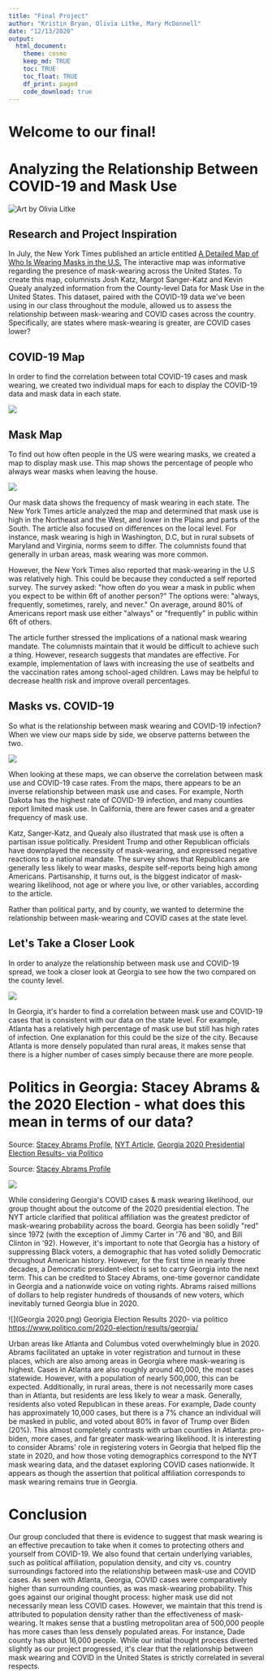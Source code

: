 ```yaml
---
title: "Final Project"
author: "Kristin Bryan, Olivia Litke, Mary McDonnell"
date: "12/13/2020"
output: 
  html_document:
    theme: cosmo
    keep_md: TRUE
    toc: TRUE
    toc_float: TRUE
    df_print: paged
    code_download: true
---
```








# Welcome to our final!
# Analyzing the Relationship Between COVID-19 and Mask Use

![Art by Olivia Litke](IMG_0013.png)

## Research and Project Inspiration

In July, the New York Times published an article entitled [A Detailed Map of Who Is Wearing Masks in the U.S.](https://www.nytimes.com/interactive/2020/07/17/upshot/coronavirus-face-mask-map.html) The interactive map was informative regarding the presence of mask-wearing across the United States. To create this map, columnists Josh Katz, Margot Sanger-Katz and Kevin Quealy analyzed information from the County-level Data for Mask Use in the United States. This dataset, paired with the COVID-19 data we've been using in our class throughout the module, allowed us to assess the relationship between mask-wearing and COVID cases across the country. Specifically, are states where mask-wearing is greater, are COVID cases lower?



<!-- >>>>>>> 875c8c0bdef9e9e5c9b9968876ffe336007874f5 -->

## COVID-19 Map

In order to  find the correlation between total COVID-19 cases and mask wearing, we created two individual maps for each to display the COVID-19 data and mask data in each state. 

![](Final_Project_files/figure-html/unnamed-chunk-2-1.png)<!-- -->

## Mask Map

To find out how often people in the US were wearing masks, we created a map to display mask use. This map shows the percentage of people who always wear masks when leaving the house.  

![](Final_Project_files/figure-html/unnamed-chunk-3-1.png)<!-- -->

Our mask data shows the frequency of mask wearing in each state. The New York Times article analyzed the map and determined that mask use is high in the Northeast and the West, and lower in the Plains and parts of the South. The article also focused on differences on the local level. For instance, mask wearing is high in Washington, D.C, but in rural subsets of Maryland and Virginia, norms seem to differ. The columnists found that generally in urban areas, mask wearing was more common. 

However, the New York Times also reported that mask-wearing in the U.S was relatively high. This could be because they conducted a self reported survey. The survey asked: "how often do you wear a mask in public when you expect to be within 6ft of another person?" The options were: "always, frequently, sometimes, rarely, and never." On average, around 80% of Americans report mask use either "always" or "frequently" in public within 6ft of others. 

The article further stressed the implications of a national mask wearing mandate. The columnists maintain that it would be difficult to achieve such a thing. However, research suggests that mandates are effective. For example, implementation of laws  with increasing the use of seatbelts and the vaccination rates among school-aged children. Laws may be helpful to decrease health risk and improve overall percentages.


## Masks vs. COVID-19

So what is the relationship between mask wearing and COVID-19 infection? When we view our maps side by side, we observe patterns between the two. 

![](Final_Project_files/figure-html/unnamed-chunk-4-1.png)<!-- -->

When looking at these maps, we can observe the correlation between mask use and COVID-19 case rates. From the maps, there appears to be an inverse relationship between mask use and cases. For example, North Dakota has the highest rate of COVID-19 infection, and many counties report limited mask use. In California, there are fewer cases and a greater frequency of mask use. 

Katz, Sanger-Katz, and Quealy also illustrated that mask use is often a partisan issue politically. President Trump and other Republican officials have downplayed the necessity of mask-wearing, and expressed negative reactions to a national mandate. The survey shows that Republicans are generally less likely to wear masks, despite self-reports being high among Americans. Partisanship, it turns out, is the biggest indicator of mask-wearing likelihood, not age or where you live, or other variables, according to the article.

Rather than political party, and by county, we wanted to determine the relationship between mask-wearing and COVID cases at the state level. 

## Let's Take a Closer Look

In order to analyze the relationship between mask use and COVID-19 spread, we took a closer look at Georgia to see how the two compared on the county level.





![](Final_Project_files/figure-html/unnamed-chunk-7-1.png)<!-- -->

In Georgia, it's harder to find a correlation between mask use and COVID-19 cases that is consistent with our data on the state level. For example, Atlanta has a relatively high percentage of mask use but still has high rates of infection. One explanation for this could be the size of the city. Because Atlanta is more densely populated than rural areas, it makes sense that there is a higher number of cases simply because there are more people. 

# Politics in Georgia: Stacey Abrams & the 2020 Election - what does this mean in terms of our data?
Source: [Stacey Abrams Profile](https://apnews.com/article/election-2020-joe-biden-stacey-abrams-georgia-atlanta-1d265f35303be8ca59836a1a95018d82), [NYT Article](https://www.nytimes.com/interactive/2020/07/17/upshot/coronavirus-face-mask-map.html), [Georgia 2020 Presidential Election Results- via Politico](https://www.politico.com/2020-election/results/georgia/)

Source: [Stacey Abrams Profile](https://apnews.com/article/election-2020-joe-biden-stacey-abrams-georgia-atlanta-1d265f35303be8ca59836a1a95018d82)

![](StaceyAbrams.png)

While considering Georgia's COVID cases & mask wearing likelihood, our group thought about the outcome of the 2020 presidential election. The NYT article clarified that political affiliation was the greatest predictor of mask-wearing probability across the board. Georgia has been solidly "red" since 1972 (with the exception of Jimmy Carter in '76 and '80, and Bill Clinton in '92). However, it's important to note that Georgia has a history of suppressing Black voters, a demographic that has voted solidly Democratic throughout American history. However, for the first time in nearly three decades, a Democratic president-elect is set to carry Georgia into the next term. This can be credited to Stacey Abrams, one-time governor candidate in Georgia and a nationwide voice on voting rights. Abrams raised millions of dollars to help register hundreds of thousands of new voters, which inevitably turned Georgia blue in 2020. 

![](Georgia 2020.png)
Georigia Election Results 2020- via politico https://www.politico.com/2020-election/results/georgia/

Urban areas like Atlanta and Columbus voted overwhelmingly blue in 2020. Abrams facilitated an uptake in voter registration and turnout in these places, which are also among areas in Georgia where mask-wearing is highest. Cases in Atlanta are also roughly around 40,000, the most cases statewide. However, with a population of nearly 500,000, this can be expected. Additionally, in rural areas, there is not necessarily more cases than in Atlanta, but residents are less likely to wear a mask. Generally, residents also voted Republican in these areas. For example, Dade county has approximately 10,000 cases, but there is a 7% chance an individual will be masked in public, and voted about 80% in favor of Trump over Biden (20%). This almost completely contrasts with urban counties in Atlanta: pro-biden, more cases, and far greater mask-wearing likelihood. It is interesting to consider Abrams' role in registering voters in Georgia that helped flip the state in 2020, and how those voting demographics correspond to the NYT mask wearing data, and the dataset exploring COVID cases nationwide. It appears as though the assertion that political affiliation corresponds to mask wearing remains true in Georgia.

# Conclusion

Our group concluded that there is evidence to suggest that mask wearing is an effective precaution to take when it comes to protecting others and yourself from COVID-19. We also found that certain underlying variables, such as political affiliation, population density, and city vs. country surroundings factored into the relationship between mask-use and COVID cases. As seen with Atlanta, Georgia, COVID cases were comparatively higher than surrounding counties, as was mask-wearing probability. This goes against our original thought process: higher mask use did not necessarily mean less COVID cases. However, we maintain that this trend is attributed to population density rather than the effectiveness of mask-wearing. It makes sense that a bustling metropolitan area of 500,000 people has more cases than less densely populated areas. For instance, Dade county has about 16,000 people. While our initial thought process diverted slightly as our project progressed, it's clear that the relationship between mask wearing and COVID in the United States is strictly correlated in several respects. 

<!-- >>>>>>> 875c8c0bdef9e9e5c9b9968876ffe336007874f5 -->
<!-- >>>>>>> f615ca4fe7f735bf9f293f89b1d3d4e392070fc9 -->

